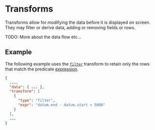 # Transforms

Transforms allow for modifying the data before it is displayed on screen.
They may filter or derive data, adding or removing fields or rows.

TODO: More about the data flow etc...

## Example

The following example uses the [`filter`](filter.md) transform to retain
only the rows that match the predicate [expression](../expressions.md).

```json
{
  ...,
  "data": { ... },
  "transform": [
    {
      "type": "filter",
      "expr": "datum.end - datum.start < 5000"
    }
  ],
  ...
}
```
